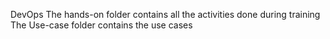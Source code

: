 DevOps
The hands-on folder contains all the activities done during training
The Use-case folder contains the use cases